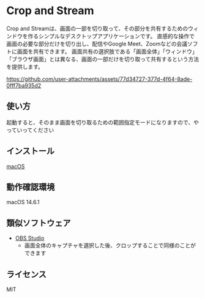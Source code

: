 # Crop and Stream

Crop and Streamは、画面の一部を切り取って、その部分を共有するためのウィンドウを作るシンプルなデスクトップアプリケーションです。
直感的な操作で画面の必要な部分だけを切り出し、配信やGoogle Meet、Zoomなどの会議ソフトに画面を共有できます。
画面共有の選択肢である「画面全体」「ウィンドウ」「ブラウザ画面」とは異なる、画面の一部だけを切り取って共有するという方法を提供します。

https://github.com/user-attachments/assets/77d34727-377d-4f64-8ade-0fff7ba935d2

## 使い方

起動すると、そのまま画面を切り取るための範囲指定モードになりますので、やっていってください

## インストール

[macOS](https://github.com/nekobato/cropanst/releases/latest)

## 動作確認環境

macOS 14.6.1

## 類似ソフトウェア

- [OBS Studio](https://obsproject.com/)
  - 画面全体のキャプチャを選択した後、クロップすることで同様のことができます

## ライセンス

MIT

